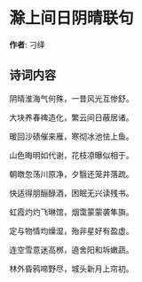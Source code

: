 # 滁上间日阴晴联句

**作者**: 刁绎

## 诗词内容

阴晴淮海气何殊，一昔风光互惨舒。

大块养春禆造化，繁云间日蔽居诸。

暖回沙碛催来雁，寒彻冰池怯上鱼。

山色晦明如代谢，花枝凉曝似相于。

朝暾忽荡川原净，夕翳还笼井落疏。

快适得朋酾醁酒，困眠无兴读残书。

虹霞灼灼飞琳馆，烟霭蒙蒙袭隼旟。

定与物情均燥湿，殆非星好有盈虚。

连空雪意迷高桞，遶舍阳和坼嫩蔬。

林外昏鸦啼野尽，城头新月上帘初。

